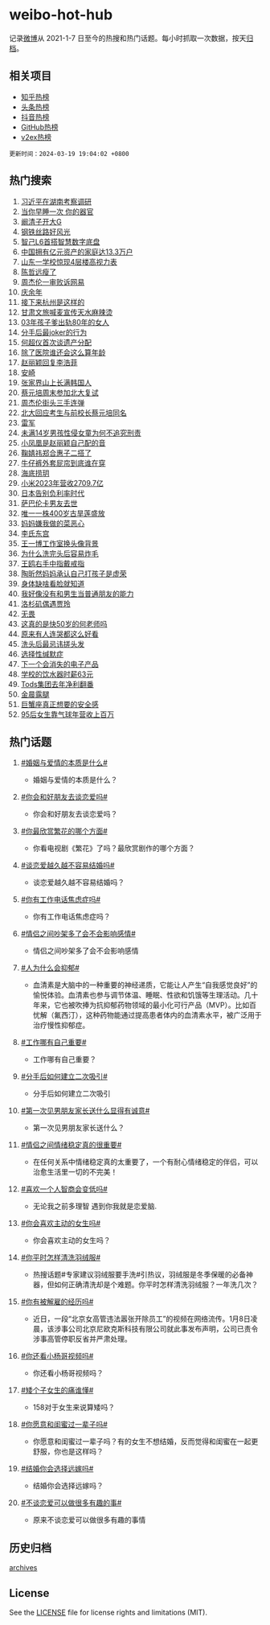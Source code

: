# weibo-hot-hub

记录[微博](https://www.weibo.com)从 2021-1-7 日至今的热搜和热门话题。每小时抓取一次数据，按天[归档](archives)。

## 相关项目

- [知乎热榜](https://github.com/lonnyzhang423/zhihu-hot-hub)
- [头条热榜](https://github.com/lonnyzhang423/toutiao-hot-hub)
- [抖音热榜](https://github.com/lonnyzhang423/douyin-hot-hub)
- [GitHub热榜](https://github.com/lonnyzhang423/github-hot-hub)
- [v2ex热榜](https://github.com/lonnyzhang423/v2ex-hot-hub)


`更新时间：2024-03-19 19:04:02 +0800`

## 热门搜索

1. [习近平在湖南考察调研](https://m.weibo.cn/search?containerid=100103type%3D1%26t%3D10%26q%3D%23%E4%B9%A0%E8%BF%91%E5%B9%B3%E5%9C%A8%E6%B9%96%E5%8D%97%E8%80%83%E5%AF%9F%E8%B0%83%E7%A0%94%23&stream_entry_id=51&isnewpage=1&extparam=seat%3D1%26pos%3D0%26cate%3D10103%26q%3D%2523%25E4%25B9%25A0%25E8%25BF%2591%25E5%25B9%25B3%25E5%259C%25A8%25E6%25B9%2596%25E5%258D%2597%25E8%2580%2583%25E5%25AF%259F%25E8%25B0%2583%25E7%25A0%2594%2523%26dgr%3D0%26c_type%3D51%26stream_entry_id%3D51%26filter_type%3Drealtimehot%26display_time%3D1710846241%26pre_seqid%3D171084624122604131145)
1. [当你早睡一次 你的器官](https://m.weibo.cn/search?containerid=100103type%3D1%26t%3D10%26q%3D%E5%BD%93%E4%BD%A0%E6%97%A9%E7%9D%A1%E4%B8%80%E6%AC%A1+%E4%BD%A0%E7%9A%84%E5%99%A8%E5%AE%98&stream_entry_id=31&isnewpage=1&extparam=seat%3D1%26pos%3D0%26cate%3D5001%26flag%3D1%26dgr%3D0%26realpos%3D1%26lcate%3D5001%26c_type%3D31%26stream_entry_id%3D31%26q%3D%25E5%25BD%2593%25E4%25BD%25A0%25E6%2597%25A9%25E7%259D%25A1%25E4%25B8%2580%25E6%25AC%25A1%2520%25E4%25BD%25A0%25E7%259A%2584%25E5%2599%25A8%25E5%25AE%2598%26band_rank%3D1%26filter_type%3Drealtimehot%26display_time%3D1710846241%26pre_seqid%3D171084624122604131145)
1. [阚清子开大G](https://m.weibo.cn/search?containerid=100103type%3D1%26t%3D10%26q%3D%23%E9%98%9A%E6%B8%85%E5%AD%90%E5%BC%80%E5%A4%A7G%23&stream_entry_id=31&isnewpage=1&extparam=seat%3D1%26pos%3D1%26cate%3D5001%26flag%3D1%26dgr%3D0%26realpos%3D2%26lcate%3D5001%26c_type%3D31%26stream_entry_id%3D31%26q%3D%2523%25E9%2598%259A%25E6%25B8%2585%25E5%25AD%2590%25E5%25BC%2580%25E5%25A4%25A7G%2523%26band_rank%3D2%26filter_type%3Drealtimehot%26display_time%3D1710846241%26pre_seqid%3D171084624122604131145)
1. [钢铁丝路好风光](https://m.weibo.cn/search?containerid=100103type%3D1%26t%3D10%26q%3D%23%E9%92%A2%E9%93%81%E4%B8%9D%E8%B7%AF%E5%A5%BD%E9%A3%8E%E5%85%89%23&stream_entry_id=31&isnewpage=1&extparam=seat%3D1%26pos%3D2%26cate%3D5001%26flag%3D0%26dgr%3D0%26realpos%3D3%26lcate%3D5001%26c_type%3D31%26stream_entry_id%3D31%26q%3D%2523%25E9%2592%25A2%25E9%2593%2581%25E4%25B8%259D%25E8%25B7%25AF%25E5%25A5%25BD%25E9%25A3%258E%25E5%2585%2589%2523%26band_rank%3D3%26filter_type%3Drealtimehot%26display_time%3D1710846241%26pre_seqid%3D171084624122604131145)
1. [智己L6首搭智慧数字底盘](https://m.weibo.cn/search?containerid=100103type%3D1%26t%3D10%26q%3D%23%E6%99%BA%E5%B7%B1L6%E9%A6%96%E6%90%AD%E6%99%BA%E6%85%A7%E6%95%B0%E5%AD%97%E5%BA%95%E7%9B%98%23&stream_entry_id=31&isnewpage=1&extparam=seat%3D1%26pos%3D3%26cate%3D5001%26q%3D%2523%25E6%2599%25BA%25E5%25B7%25B1L6%25E9%25A6%2596%25E6%2590%25AD%25E6%2599%25BA%25E6%2585%25A7%25E6%2595%25B0%25E5%25AD%2597%25E5%25BA%2595%25E7%259B%2598%2523%26dgr%3D0%26adid%3D227431%26stream_entry_id%3D31%26c_type%3D31%26lcate%3D5001%26topic_ad%3D1%26is_ad_pos%3D1%26band_rank%3D4%26filter_type%3Drealtimehot%26display_time%3D1710846241%26pre_seqid%3D171084624122604131145)
1. [中国拥有亿元资产的家庭达13.3万户](https://m.weibo.cn/search?containerid=100103type%3D1%26t%3D10%26q%3D%23%E4%B8%AD%E5%9B%BD%E6%8B%A5%E6%9C%89%E4%BA%BF%E5%85%83%E8%B5%84%E4%BA%A7%E7%9A%84%E5%AE%B6%E5%BA%AD%E8%BE%BE13.3%E4%B8%87%E6%88%B7%23&stream_entry_id=31&isnewpage=1&extparam=seat%3D1%26pos%3D4%26cate%3D5001%26flag%3D0%26dgr%3D0%26realpos%3D4%26lcate%3D5001%26c_type%3D31%26stream_entry_id%3D31%26q%3D%2523%25E4%25B8%25AD%25E5%259B%25BD%25E6%258B%25A5%25E6%259C%2589%25E4%25BA%25BF%25E5%2585%2583%25E8%25B5%2584%25E4%25BA%25A7%25E7%259A%2584%25E5%25AE%25B6%25E5%25BA%25AD%25E8%25BE%25BE13.3%25E4%25B8%2587%25E6%2588%25B7%2523%26band_rank%3D4%26filter_type%3Drealtimehot%26display_time%3D1710846241%26pre_seqid%3D171084624122604131145)
1. [山东一学校惊现4层楼高视力表](https://m.weibo.cn/search?containerid=100103type%3D1%26t%3D10%26q%3D%23%E5%B1%B1%E4%B8%9C%E4%B8%80%E5%AD%A6%E6%A0%A1%E6%83%8A%E7%8E%B04%E5%B1%82%E6%A5%BC%E9%AB%98%E8%A7%86%E5%8A%9B%E8%A1%A8%23&stream_entry_id=31&isnewpage=1&extparam=seat%3D1%26pos%3D5%26cate%3D5001%26flag%3D1%26dgr%3D0%26realpos%3D5%26lcate%3D5001%26c_type%3D31%26stream_entry_id%3D31%26q%3D%2523%25E5%25B1%25B1%25E4%25B8%259C%25E4%25B8%2580%25E5%25AD%25A6%25E6%25A0%25A1%25E6%2583%258A%25E7%258E%25B04%25E5%25B1%2582%25E6%25A5%25BC%25E9%25AB%2598%25E8%25A7%2586%25E5%258A%259B%25E8%25A1%25A8%2523%26band_rank%3D5%26filter_type%3Drealtimehot%26display_time%3D1710846241%26pre_seqid%3D171084624122604131145)
1. [陈哲远瘦了](https://m.weibo.cn/search?containerid=100103type%3D1%26t%3D10%26q%3D%E9%99%88%E5%93%B2%E8%BF%9C%E7%98%A6%E4%BA%86&stream_entry_id=31&isnewpage=1&extparam=seat%3D1%26pos%3D6%26cate%3D5001%26flag%3D1%26dgr%3D0%26realpos%3D6%26lcate%3D5001%26c_type%3D31%26stream_entry_id%3D31%26q%3D%25E9%2599%2588%25E5%2593%25B2%25E8%25BF%259C%25E7%2598%25A6%25E4%25BA%2586%26band_rank%3D6%26filter_type%3Drealtimehot%26display_time%3D1710846241%26pre_seqid%3D171084624122604131145)
1. [周杰伦一审败诉网易](https://m.weibo.cn/search?containerid=100103type%3D1%26t%3D10%26q%3D%23%E5%91%A8%E6%9D%B0%E4%BC%A6%E4%B8%80%E5%AE%A1%E8%B4%A5%E8%AF%89%E7%BD%91%E6%98%93%23&stream_entry_id=31&isnewpage=1&extparam=seat%3D1%26pos%3D7%26cate%3D5001%26flag%3D2%26dgr%3D0%26realpos%3D7%26lcate%3D5001%26c_type%3D31%26stream_entry_id%3D31%26q%3D%2523%25E5%2591%25A8%25E6%259D%25B0%25E4%25BC%25A6%25E4%25B8%2580%25E5%25AE%25A1%25E8%25B4%25A5%25E8%25AF%2589%25E7%25BD%2591%25E6%2598%2593%2523%26band_rank%3D7%26filter_type%3Drealtimehot%26display_time%3D1710846241%26pre_seqid%3D171084624122604131145)
1. [庆余年](https://m.weibo.cn/search?containerid=100103type%3D1%26t%3D10%26q%3D%E5%BA%86%E4%BD%99%E5%B9%B4&stream_entry_id=31&isnewpage=1&extparam=seat%3D1%26pos%3D8%26cate%3D5001%26flag%3D2%26dgr%3D0%26realpos%3D8%26lcate%3D5001%26c_type%3D31%26stream_entry_id%3D31%26q%3D%25E5%25BA%2586%25E4%25BD%2599%25E5%25B9%25B4%26band_rank%3D8%26filter_type%3Drealtimehot%26display_time%3D1710846241%26pre_seqid%3D171084624122604131145)
1. [接下来杭州是这样的](https://m.weibo.cn/search?containerid=100103type%3D1%26t%3D10%26q%3D%23%E6%8E%A5%E4%B8%8B%E6%9D%A5%E6%9D%AD%E5%B7%9E%E6%98%AF%E8%BF%99%E6%A0%B7%E7%9A%84%23&stream_entry_id=31&isnewpage=1&extparam=seat%3D1%26pos%3D9%26cate%3D5001%26flag%3D32768%26dgr%3D0%26realpos%3D9%26lcate%3D5001%26c_type%3D31%26stream_entry_id%3D31%26q%3D%2523%25E6%258E%25A5%25E4%25B8%258B%25E6%259D%25A5%25E6%259D%25AD%25E5%25B7%259E%25E6%2598%25AF%25E8%25BF%2599%25E6%25A0%25B7%25E7%259A%2584%2523%26band_rank%3D9%26filter_type%3Drealtimehot%26display_time%3D1710846241%26pre_seqid%3D171084624122604131145)
1. [甘肃文旅喊麦宣传天水麻辣烫](https://m.weibo.cn/search?containerid=100103type%3D1%26t%3D10%26q%3D%23%E7%94%98%E8%82%83%E6%96%87%E6%97%85%E5%96%8A%E9%BA%A6%E5%AE%A3%E4%BC%A0%E5%A4%A9%E6%B0%B4%E9%BA%BB%E8%BE%A3%E7%83%AB%23&stream_entry_id=31&isnewpage=1&extparam=seat%3D1%26pos%3D10%26cate%3D5001%26flag%3D32768%26dgr%3D0%26realpos%3D10%26lcate%3D5001%26c_type%3D31%26stream_entry_id%3D31%26q%3D%2523%25E7%2594%2598%25E8%2582%2583%25E6%2596%2587%25E6%2597%2585%25E5%2596%258A%25E9%25BA%25A6%25E5%25AE%25A3%25E4%25BC%25A0%25E5%25A4%25A9%25E6%25B0%25B4%25E9%25BA%25BB%25E8%25BE%25A3%25E7%2583%25AB%2523%26band_rank%3D10%26filter_type%3Drealtimehot%26display_time%3D1710846241%26pre_seqid%3D171084624122604131145)
1. [03年孩子爹出轨80年的女人](https://m.weibo.cn/search?containerid=100103type%3D1%26t%3D10%26q%3D%2303%E5%B9%B4%E5%AD%A9%E5%AD%90%E7%88%B9%E5%87%BA%E8%BD%A880%E5%B9%B4%E7%9A%84%E5%A5%B3%E4%BA%BA%23&stream_entry_id=31&isnewpage=1&extparam=seat%3D1%26pos%3D11%26cate%3D5001%26flag%3D2%26dgr%3D0%26realpos%3D11%26lcate%3D5001%26c_type%3D31%26stream_entry_id%3D31%26q%3D%252303%25E5%25B9%25B4%25E5%25AD%25A9%25E5%25AD%2590%25E7%2588%25B9%25E5%2587%25BA%25E8%25BD%25A880%25E5%25B9%25B4%25E7%259A%2584%25E5%25A5%25B3%25E4%25BA%25BA%2523%26band_rank%3D11%26filter_type%3Drealtimehot%26display_time%3D1710846241%26pre_seqid%3D171084624122604131145)
1. [分手后最joker的行为](https://m.weibo.cn/search?containerid=100103type%3D1%26t%3D10%26q%3D%23%E5%88%86%E6%89%8B%E5%90%8E%E6%9C%80joker%E7%9A%84%E8%A1%8C%E4%B8%BA%23&stream_entry_id=31&isnewpage=1&extparam=seat%3D1%26pos%3D12%26cate%3D5001%26flag%3D1%26dgr%3D0%26realpos%3D12%26lcate%3D5001%26c_type%3D31%26stream_entry_id%3D31%26q%3D%2523%25E5%2588%2586%25E6%2589%258B%25E5%2590%258E%25E6%259C%2580joker%25E7%259A%2584%25E8%25A1%258C%25E4%25B8%25BA%2523%26band_rank%3D12%26filter_type%3Drealtimehot%26display_time%3D1710846241%26pre_seqid%3D171084624122604131145)
1. [何超仪首次谈遗产分配](https://m.weibo.cn/search?containerid=100103type%3D1%26t%3D10%26q%3D%23%E4%BD%95%E8%B6%85%E4%BB%AA%E9%A6%96%E6%AC%A1%E8%B0%88%E9%81%97%E4%BA%A7%E5%88%86%E9%85%8D%23&stream_entry_id=31&isnewpage=1&extparam=seat%3D1%26pos%3D13%26cate%3D5001%26flag%3D1%26dgr%3D0%26realpos%3D13%26lcate%3D5001%26c_type%3D31%26stream_entry_id%3D31%26q%3D%2523%25E4%25BD%2595%25E8%25B6%2585%25E4%25BB%25AA%25E9%25A6%2596%25E6%25AC%25A1%25E8%25B0%2588%25E9%2581%2597%25E4%25BA%25A7%25E5%2588%2586%25E9%2585%258D%2523%26band_rank%3D13%26filter_type%3Drealtimehot%26display_time%3D1710846241%26pre_seqid%3D171084624122604131145)
1. [除了医院谁还会这么算年龄](https://m.weibo.cn/search?containerid=100103type%3D1%26t%3D10%26q%3D%23%E9%99%A4%E4%BA%86%E5%8C%BB%E9%99%A2%E8%B0%81%E8%BF%98%E4%BC%9A%E8%BF%99%E4%B9%88%E7%AE%97%E5%B9%B4%E9%BE%84%23&stream_entry_id=31&isnewpage=1&extparam=seat%3D1%26pos%3D14%26cate%3D5001%26flag%3D0%26dgr%3D0%26realpos%3D14%26lcate%3D5001%26c_type%3D31%26stream_entry_id%3D31%26q%3D%2523%25E9%2599%25A4%25E4%25BA%2586%25E5%258C%25BB%25E9%2599%25A2%25E8%25B0%2581%25E8%25BF%2598%25E4%25BC%259A%25E8%25BF%2599%25E4%25B9%2588%25E7%25AE%2597%25E5%25B9%25B4%25E9%25BE%2584%2523%26band_rank%3D14%26filter_type%3Drealtimehot%26display_time%3D1710846241%26pre_seqid%3D171084624122604131145)
1. [赵丽颖回复李浩菲](https://m.weibo.cn/search?containerid=100103type%3D1%26t%3D10%26q%3D%23%E8%B5%B5%E4%B8%BD%E9%A2%96%E5%9B%9E%E5%A4%8D%E6%9D%8E%E6%B5%A9%E8%8F%B2%23&stream_entry_id=31&isnewpage=1&extparam=seat%3D1%26pos%3D15%26cate%3D5001%26flag%3D1%26dgr%3D0%26realpos%3D15%26lcate%3D5001%26c_type%3D31%26stream_entry_id%3D31%26q%3D%2523%25E8%25B5%25B5%25E4%25B8%25BD%25E9%25A2%2596%25E5%259B%259E%25E5%25A4%258D%25E6%259D%258E%25E6%25B5%25A9%25E8%258F%25B2%2523%26band_rank%3D15%26filter_type%3Drealtimehot%26display_time%3D1710846241%26pre_seqid%3D171084624122604131145)
1. [安崎](https://m.weibo.cn/search?containerid=100103type%3D1%26t%3D10%26q%3D%E5%AE%89%E5%B4%8E&stream_entry_id=31&isnewpage=1&extparam=seat%3D1%26pos%3D16%26cate%3D5001%26flag%3D0%26dgr%3D0%26realpos%3D16%26lcate%3D5001%26c_type%3D31%26stream_entry_id%3D31%26q%3D%25E5%25AE%2589%25E5%25B4%258E%26band_rank%3D16%26filter_type%3Drealtimehot%26display_time%3D1710846241%26pre_seqid%3D171084624122604131145)
1. [张家界山上长满韩国人](https://m.weibo.cn/search?containerid=100103type%3D1%26t%3D10%26q%3D%23%E5%BC%A0%E5%AE%B6%E7%95%8C%E5%B1%B1%E4%B8%8A%E9%95%BF%E6%BB%A1%E9%9F%A9%E5%9B%BD%E4%BA%BA%23&stream_entry_id=31&isnewpage=1&extparam=seat%3D1%26pos%3D17%26cate%3D5001%26flag%3D0%26dgr%3D0%26realpos%3D17%26lcate%3D5001%26c_type%3D31%26stream_entry_id%3D31%26q%3D%2523%25E5%25BC%25A0%25E5%25AE%25B6%25E7%2595%258C%25E5%25B1%25B1%25E4%25B8%258A%25E9%2595%25BF%25E6%25BB%25A1%25E9%259F%25A9%25E5%259B%25BD%25E4%25BA%25BA%2523%26band_rank%3D17%26filter_type%3Drealtimehot%26display_time%3D1710846241%26pre_seqid%3D171084624122604131145)
1. [蔡元培周末参加北大复试](https://m.weibo.cn/search?containerid=100103type%3D1%26t%3D10%26q%3D%23%E8%94%A1%E5%85%83%E5%9F%B9%E5%91%A8%E6%9C%AB%E5%8F%82%E5%8A%A0%E5%8C%97%E5%A4%A7%E5%A4%8D%E8%AF%95%23&stream_entry_id=31&isnewpage=1&extparam=seat%3D1%26pos%3D18%26cate%3D5001%26flag%3D0%26dgr%3D0%26realpos%3D18%26lcate%3D5001%26c_type%3D31%26stream_entry_id%3D31%26q%3D%2523%25E8%2594%25A1%25E5%2585%2583%25E5%259F%25B9%25E5%2591%25A8%25E6%259C%25AB%25E5%258F%2582%25E5%258A%25A0%25E5%258C%2597%25E5%25A4%25A7%25E5%25A4%258D%25E8%25AF%2595%2523%26band_rank%3D18%26filter_type%3Drealtimehot%26display_time%3D1710846241%26pre_seqid%3D171084624122604131145)
1. [周杰伦街头三手连弹](https://m.weibo.cn/search?containerid=100103type%3D1%26t%3D10%26q%3D%23%E5%91%A8%E6%9D%B0%E4%BC%A6%E8%A1%97%E5%A4%B4%E4%B8%89%E6%89%8B%E8%BF%9E%E5%BC%B9%23&stream_entry_id=31&isnewpage=1&extparam=seat%3D1%26pos%3D19%26cate%3D5001%26flag%3D0%26dgr%3D0%26adid%3D227286%26realpos%3D19%26lcate%3D5001%26c_type%3D31%26stream_entry_id%3D31%26q%3D%2523%25E5%2591%25A8%25E6%259D%25B0%25E4%25BC%25A6%25E8%25A1%2597%25E5%25A4%25B4%25E4%25B8%2589%25E6%2589%258B%25E8%25BF%259E%25E5%25BC%25B9%2523%26band_rank%3D19%26filter_type%3Drealtimehot%26display_time%3D1710846241%26pre_seqid%3D171084624122604131145)
1. [北大回应考生与前校长蔡元培同名](https://m.weibo.cn/search?containerid=100103type%3D1%26t%3D10%26q%3D%23%E5%8C%97%E5%A4%A7%E5%9B%9E%E5%BA%94%E8%80%83%E7%94%9F%E4%B8%8E%E5%89%8D%E6%A0%A1%E9%95%BF%E8%94%A1%E5%85%83%E5%9F%B9%E5%90%8C%E5%90%8D%23&stream_entry_id=31&isnewpage=1&extparam=seat%3D1%26pos%3D20%26cate%3D5001%26flag%3D0%26dgr%3D0%26realpos%3D20%26lcate%3D5001%26c_type%3D31%26stream_entry_id%3D31%26q%3D%2523%25E5%258C%2597%25E5%25A4%25A7%25E5%259B%259E%25E5%25BA%2594%25E8%2580%2583%25E7%2594%259F%25E4%25B8%258E%25E5%2589%258D%25E6%25A0%25A1%25E9%2595%25BF%25E8%2594%25A1%25E5%2585%2583%25E5%259F%25B9%25E5%2590%258C%25E5%2590%258D%2523%26band_rank%3D20%26filter_type%3Drealtimehot%26display_time%3D1710846241%26pre_seqid%3D171084624122604131145)
1. [雷军](https://m.weibo.cn/search?containerid=100103type%3D1%26t%3D10%26q%3D%E9%9B%B7%E5%86%9B&stream_entry_id=31&isnewpage=1&extparam=seat%3D1%26pos%3D21%26cate%3D5001%26flag%3D1%26dgr%3D0%26realpos%3D21%26lcate%3D5001%26c_type%3D31%26stream_entry_id%3D31%26q%3D%25E9%259B%25B7%25E5%2586%259B%26band_rank%3D21%26filter_type%3Drealtimehot%26display_time%3D1710846241%26pre_seqid%3D171084624122604131145)
1. [未满14岁男孩性侵女童为何不追究刑责](https://m.weibo.cn/search?containerid=100103type%3D1%26t%3D10%26q%3D%23%E6%9C%AA%E6%BB%A114%E5%B2%81%E7%94%B7%E5%AD%A9%E6%80%A7%E4%BE%B5%E5%A5%B3%E7%AB%A5%E4%B8%BA%E4%BD%95%E4%B8%8D%E8%BF%BD%E7%A9%B6%E5%88%91%E8%B4%A3%23&stream_entry_id=31&isnewpage=1&extparam=seat%3D1%26pos%3D22%26cate%3D5001%26flag%3D1%26dgr%3D0%26realpos%3D22%26lcate%3D5001%26c_type%3D31%26stream_entry_id%3D31%26q%3D%2523%25E6%259C%25AA%25E6%25BB%25A114%25E5%25B2%2581%25E7%2594%25B7%25E5%25AD%25A9%25E6%2580%25A7%25E4%25BE%25B5%25E5%25A5%25B3%25E7%25AB%25A5%25E4%25B8%25BA%25E4%25BD%2595%25E4%25B8%258D%25E8%25BF%25BD%25E7%25A9%25B6%25E5%2588%2591%25E8%25B4%25A3%2523%26band_rank%3D22%26filter_type%3Drealtimehot%26display_time%3D1710846241%26pre_seqid%3D171084624122604131145)
1. [小凤凰是赵丽颖自己配的音](https://m.weibo.cn/search?containerid=100103type%3D1%26t%3D10%26q%3D%23%E5%B0%8F%E5%87%A4%E5%87%B0%E6%98%AF%E8%B5%B5%E4%B8%BD%E9%A2%96%E8%87%AA%E5%B7%B1%E9%85%8D%E7%9A%84%E9%9F%B3%23&stream_entry_id=31&isnewpage=1&extparam=seat%3D1%26pos%3D23%26cate%3D5001%26flag%3D1%26dgr%3D0%26realpos%3D23%26lcate%3D5001%26c_type%3D31%26stream_entry_id%3D31%26q%3D%2523%25E5%25B0%258F%25E5%2587%25A4%25E5%2587%25B0%25E6%2598%25AF%25E8%25B5%25B5%25E4%25B8%25BD%25E9%25A2%2596%25E8%2587%25AA%25E5%25B7%25B1%25E9%2585%258D%25E7%259A%2584%25E9%259F%25B3%2523%26band_rank%3D23%26filter_type%3Drealtimehot%26display_time%3D1710846241%26pre_seqid%3D171084624122604131145)
1. [鞠婧祎郑合惠子二搭了](https://m.weibo.cn/search?containerid=100103type%3D1%26t%3D10%26q%3D%23%E9%9E%A0%E5%A9%A7%E7%A5%8E%E9%83%91%E5%90%88%E6%83%A0%E5%AD%90%E4%BA%8C%E6%90%AD%E4%BA%86%23&stream_entry_id=31&isnewpage=1&extparam=seat%3D1%26pos%3D24%26cate%3D5001%26flag%3D1%26dgr%3D0%26realpos%3D24%26lcate%3D5001%26c_type%3D31%26stream_entry_id%3D31%26q%3D%2523%25E9%259E%25A0%25E5%25A9%25A7%25E7%25A5%258E%25E9%2583%2591%25E5%2590%2588%25E6%2583%25A0%25E5%25AD%2590%25E4%25BA%258C%25E6%2590%25AD%25E4%25BA%2586%2523%26band_rank%3D24%26filter_type%3Drealtimehot%26display_time%3D1710846241%26pre_seqid%3D171084624122604131145)
1. [牛仔裤外套屁帘到底谁在穿](https://m.weibo.cn/search?containerid=100103type%3D1%26t%3D10%26q%3D%23%E7%89%9B%E4%BB%94%E8%A3%A4%E5%A4%96%E5%A5%97%E5%B1%81%E5%B8%98%E5%88%B0%E5%BA%95%E8%B0%81%E5%9C%A8%E7%A9%BF%23&stream_entry_id=31&isnewpage=1&extparam=seat%3D1%26pos%3D25%26cate%3D5001%26flag%3D1%26dgr%3D0%26realpos%3D25%26lcate%3D5001%26c_type%3D31%26stream_entry_id%3D31%26q%3D%2523%25E7%2589%259B%25E4%25BB%2594%25E8%25A3%25A4%25E5%25A4%2596%25E5%25A5%2597%25E5%25B1%2581%25E5%25B8%2598%25E5%2588%25B0%25E5%25BA%2595%25E8%25B0%2581%25E5%259C%25A8%25E7%25A9%25BF%2523%26band_rank%3D25%26filter_type%3Drealtimehot%26display_time%3D1710846241%26pre_seqid%3D171084624122604131145)
1. [海底捞玥](https://m.weibo.cn/search?containerid=100103type%3D1%26t%3D10%26q%3D%23%E6%B5%B7%E5%BA%95%E6%8D%9E%E7%8E%A5%23&stream_entry_id=31&isnewpage=1&extparam=seat%3D1%26pos%3D26%26cate%3D5001%26flag%3D0%26dgr%3D0%26realpos%3D26%26lcate%3D5001%26c_type%3D31%26stream_entry_id%3D31%26q%3D%2523%25E6%25B5%25B7%25E5%25BA%2595%25E6%258D%259E%25E7%258E%25A5%2523%26band_rank%3D26%26filter_type%3Drealtimehot%26display_time%3D1710846241%26pre_seqid%3D171084624122604131145)
1. [小米2023年营收2709.7亿](https://m.weibo.cn/search?containerid=100103type%3D1%26t%3D10%26q%3D%23%E5%B0%8F%E7%B1%B32023%E5%B9%B4%E8%90%A5%E6%94%B62709.7%E4%BA%BF%23&stream_entry_id=31&isnewpage=1&extparam=seat%3D1%26pos%3D27%26cate%3D5001%26flag%3D1%26dgr%3D0%26realpos%3D27%26lcate%3D5001%26c_type%3D31%26stream_entry_id%3D31%26q%3D%2523%25E5%25B0%258F%25E7%25B1%25B32023%25E5%25B9%25B4%25E8%2590%25A5%25E6%2594%25B62709.7%25E4%25BA%25BF%2523%26band_rank%3D27%26filter_type%3Drealtimehot%26display_time%3D1710846241%26pre_seqid%3D171084624122604131145)
1. [日本告别负利率时代](https://m.weibo.cn/search?containerid=100103type%3D1%26t%3D10%26q%3D%23%E6%97%A5%E6%9C%AC%E5%91%8A%E5%88%AB%E8%B4%9F%E5%88%A9%E7%8E%87%E6%97%B6%E4%BB%A3%23&stream_entry_id=31&isnewpage=1&extparam=seat%3D1%26pos%3D28%26cate%3D5001%26flag%3D1%26dgr%3D0%26realpos%3D28%26lcate%3D5001%26c_type%3D31%26stream_entry_id%3D31%26q%3D%2523%25E6%2597%25A5%25E6%259C%25AC%25E5%2591%258A%25E5%2588%25AB%25E8%25B4%259F%25E5%2588%25A9%25E7%258E%2587%25E6%2597%25B6%25E4%25BB%25A3%2523%26band_rank%3D28%26filter_type%3Drealtimehot%26display_time%3D1710846241%26pre_seqid%3D171084624122604131145)
1. [萨巴伦卡男友去世](https://m.weibo.cn/search?containerid=100103type%3D1%26t%3D10%26q%3D%E8%90%A8%E5%B7%B4%E4%BC%A6%E5%8D%A1%E7%94%B7%E5%8F%8B%E5%8E%BB%E4%B8%96&stream_entry_id=31&isnewpage=1&extparam=seat%3D1%26pos%3D29%26cate%3D5001%26flag%3D1%26dgr%3D0%26realpos%3D29%26lcate%3D5001%26c_type%3D31%26stream_entry_id%3D31%26q%3D%25E8%2590%25A8%25E5%25B7%25B4%25E4%25BC%25A6%25E5%258D%25A1%25E7%2594%25B7%25E5%258F%258B%25E5%258E%25BB%25E4%25B8%2596%26band_rank%3D29%26filter_type%3Drealtimehot%26display_time%3D1710846241%26pre_seqid%3D171084624122604131145)
1. [唯一一株400岁古旱莲盛放](https://m.weibo.cn/search?containerid=100103type%3D1%26t%3D10%26q%3D%23%E5%94%AF%E4%B8%80%E4%B8%80%E6%A0%AA400%E5%B2%81%E5%8F%A4%E6%97%B1%E8%8E%B2%E7%9B%9B%E6%94%BE%23&stream_entry_id=31&isnewpage=1&extparam=seat%3D1%26pos%3D30%26cate%3D5001%26flag%3D1%26dgr%3D0%26realpos%3D30%26lcate%3D5001%26c_type%3D31%26stream_entry_id%3D31%26q%3D%2523%25E5%2594%25AF%25E4%25B8%2580%25E4%25B8%2580%25E6%25A0%25AA400%25E5%25B2%2581%25E5%258F%25A4%25E6%2597%25B1%25E8%258E%25B2%25E7%259B%259B%25E6%2594%25BE%2523%26band_rank%3D30%26filter_type%3Drealtimehot%26display_time%3D1710846241%26pre_seqid%3D171084624122604131145)
1. [妈妈嫌我做的菜恶心](https://m.weibo.cn/search?containerid=100103type%3D1%26t%3D10%26q%3D%E5%A6%88%E5%A6%88%E5%AB%8C%E6%88%91%E5%81%9A%E7%9A%84%E8%8F%9C%E6%81%B6%E5%BF%83&stream_entry_id=31&isnewpage=1&extparam=seat%3D1%26pos%3D31%26cate%3D5001%26flag%3D1%26dgr%3D0%26realpos%3D31%26lcate%3D5001%26c_type%3D31%26stream_entry_id%3D31%26q%3D%25E5%25A6%2588%25E5%25A6%2588%25E5%25AB%258C%25E6%2588%2591%25E5%2581%259A%25E7%259A%2584%25E8%258F%259C%25E6%2581%25B6%25E5%25BF%2583%26band_rank%3D31%26filter_type%3Drealtimehot%26display_time%3D1710846241%26pre_seqid%3D171084624122604131145)
1. [李氏东宫](https://m.weibo.cn/search?containerid=100103type%3D1%26t%3D10%26q%3D%E6%9D%8E%E6%B0%8F%E4%B8%9C%E5%AE%AB&stream_entry_id=31&isnewpage=1&extparam=seat%3D1%26pos%3D32%26cate%3D5001%26flag%3D1%26dgr%3D0%26realpos%3D32%26lcate%3D5001%26c_type%3D31%26stream_entry_id%3D31%26q%3D%25E6%259D%258E%25E6%25B0%258F%25E4%25B8%259C%25E5%25AE%25AB%26band_rank%3D32%26filter_type%3Drealtimehot%26display_time%3D1710846241%26pre_seqid%3D171084624122604131145)
1. [王一博工作室换头像背景](https://m.weibo.cn/search?containerid=100103type%3D1%26t%3D10%26q%3D%23%E7%8E%8B%E4%B8%80%E5%8D%9A%E5%B7%A5%E4%BD%9C%E5%AE%A4%E6%8D%A2%E5%A4%B4%E5%83%8F%E8%83%8C%E6%99%AF%23&stream_entry_id=31&isnewpage=1&extparam=seat%3D1%26pos%3D33%26cate%3D5001%26flag%3D0%26dgr%3D0%26realpos%3D33%26lcate%3D5001%26c_type%3D31%26stream_entry_id%3D31%26q%3D%2523%25E7%258E%258B%25E4%25B8%2580%25E5%258D%259A%25E5%25B7%25A5%25E4%25BD%259C%25E5%25AE%25A4%25E6%258D%25A2%25E5%25A4%25B4%25E5%2583%258F%25E8%2583%258C%25E6%2599%25AF%2523%26band_rank%3D33%26filter_type%3Drealtimehot%26display_time%3D1710846241%26pre_seqid%3D171084624122604131145)
1. [为什么洗完头后容易炸毛](https://m.weibo.cn/search?containerid=100103type%3D1%26t%3D10%26q%3D%23%E4%B8%BA%E4%BB%80%E4%B9%88%E6%B4%97%E5%AE%8C%E5%A4%B4%E5%90%8E%E5%AE%B9%E6%98%93%E7%82%B8%E6%AF%9B%23&stream_entry_id=31&isnewpage=1&extparam=seat%3D1%26pos%3D34%26cate%3D5001%26flag%3D0%26dgr%3D0%26realpos%3D34%26lcate%3D5001%26c_type%3D31%26stream_entry_id%3D31%26q%3D%2523%25E4%25B8%25BA%25E4%25BB%2580%25E4%25B9%2588%25E6%25B4%2597%25E5%25AE%258C%25E5%25A4%25B4%25E5%2590%258E%25E5%25AE%25B9%25E6%2598%2593%25E7%2582%25B8%25E6%25AF%259B%2523%26band_rank%3D34%26filter_type%3Drealtimehot%26display_time%3D1710846241%26pre_seqid%3D171084624122604131145)
1. [王鸥右手中指戴戒指](https://m.weibo.cn/search?containerid=100103type%3D1%26t%3D10%26q%3D%23%E7%8E%8B%E9%B8%A5%E5%8F%B3%E6%89%8B%E4%B8%AD%E6%8C%87%E6%88%B4%E6%88%92%E6%8C%87%23&stream_entry_id=31&isnewpage=1&extparam=seat%3D1%26pos%3D35%26cate%3D5001%26flag%3D0%26dgr%3D0%26realpos%3D35%26lcate%3D5001%26c_type%3D31%26stream_entry_id%3D31%26q%3D%2523%25E7%258E%258B%25E9%25B8%25A5%25E5%258F%25B3%25E6%2589%258B%25E4%25B8%25AD%25E6%258C%2587%25E6%2588%25B4%25E6%2588%2592%25E6%258C%2587%2523%26band_rank%3D35%26filter_type%3Drealtimehot%26display_time%3D1710846241%26pre_seqid%3D171084624122604131145)
1. [陶昕然妈妈承认自己打孩子是虚荣](https://m.weibo.cn/search?containerid=100103type%3D1%26t%3D10%26q%3D%23%E9%99%B6%E6%98%95%E7%84%B6%E5%A6%88%E5%A6%88%E6%89%BF%E8%AE%A4%E8%87%AA%E5%B7%B1%E6%89%93%E5%AD%A9%E5%AD%90%E6%98%AF%E8%99%9A%E8%8D%A3%23&stream_entry_id=31&isnewpage=1&extparam=seat%3D1%26pos%3D36%26cate%3D5001%26flag%3D0%26dgr%3D0%26realpos%3D36%26lcate%3D5001%26c_type%3D31%26stream_entry_id%3D31%26q%3D%2523%25E9%2599%25B6%25E6%2598%2595%25E7%2584%25B6%25E5%25A6%2588%25E5%25A6%2588%25E6%2589%25BF%25E8%25AE%25A4%25E8%2587%25AA%25E5%25B7%25B1%25E6%2589%2593%25E5%25AD%25A9%25E5%25AD%2590%25E6%2598%25AF%25E8%2599%259A%25E8%258D%25A3%2523%26band_rank%3D36%26filter_type%3Drealtimehot%26display_time%3D1710846241%26pre_seqid%3D171084624122604131145)
1. [身体缺啥看脸就知道](https://m.weibo.cn/search?containerid=100103type%3D1%26t%3D10%26q%3D%23%E8%BA%AB%E4%BD%93%E7%BC%BA%E5%95%A5%E7%9C%8B%E8%84%B8%E5%B0%B1%E7%9F%A5%E9%81%93%23&stream_entry_id=31&isnewpage=1&extparam=seat%3D1%26pos%3D37%26cate%3D5001%26flag%3D1%26dgr%3D0%26realpos%3D37%26lcate%3D5001%26c_type%3D31%26stream_entry_id%3D31%26q%3D%2523%25E8%25BA%25AB%25E4%25BD%2593%25E7%25BC%25BA%25E5%2595%25A5%25E7%259C%258B%25E8%2584%25B8%25E5%25B0%25B1%25E7%259F%25A5%25E9%2581%2593%2523%26band_rank%3D37%26filter_type%3Drealtimehot%26display_time%3D1710846241%26pre_seqid%3D171084624122604131145)
1. [我好像没有和男生当普通朋友的能力](https://m.weibo.cn/search?containerid=100103type%3D1%26t%3D10%26q%3D%23%E6%88%91%E5%A5%BD%E5%83%8F%E6%B2%A1%E6%9C%89%E5%92%8C%E7%94%B7%E7%94%9F%E5%BD%93%E6%99%AE%E9%80%9A%E6%9C%8B%E5%8F%8B%E7%9A%84%E8%83%BD%E5%8A%9B%23&stream_entry_id=31&isnewpage=1&extparam=seat%3D1%26pos%3D38%26cate%3D5001%26flag%3D1%26dgr%3D0%26realpos%3D38%26lcate%3D5001%26c_type%3D31%26stream_entry_id%3D31%26q%3D%2523%25E6%2588%2591%25E5%25A5%25BD%25E5%2583%258F%25E6%25B2%25A1%25E6%259C%2589%25E5%2592%258C%25E7%2594%25B7%25E7%2594%259F%25E5%25BD%2593%25E6%2599%25AE%25E9%2580%259A%25E6%259C%258B%25E5%258F%258B%25E7%259A%2584%25E8%2583%25BD%25E5%258A%259B%2523%26band_rank%3D38%26filter_type%3Drealtimehot%26display_time%3D1710846241%26pre_seqid%3D171084624122604131145)
1. [洛杉矶偶遇贾玲](https://m.weibo.cn/search?containerid=100103type%3D1%26t%3D10%26q%3D%23%E6%B4%9B%E6%9D%89%E7%9F%B6%E5%81%B6%E9%81%87%E8%B4%BE%E7%8E%B2%23&stream_entry_id=31&isnewpage=1&extparam=seat%3D1%26pos%3D39%26cate%3D5001%26flag%3D0%26dgr%3D0%26realpos%3D39%26lcate%3D5001%26c_type%3D31%26stream_entry_id%3D31%26q%3D%2523%25E6%25B4%259B%25E6%259D%2589%25E7%259F%25B6%25E5%2581%25B6%25E9%2581%2587%25E8%25B4%25BE%25E7%258E%25B2%2523%26band_rank%3D39%26filter_type%3Drealtimehot%26display_time%3D1710846241%26pre_seqid%3D171084624122604131145)
1. [无畏](https://m.weibo.cn/search?containerid=100103type%3D1%26t%3D10%26q%3D%E6%97%A0%E7%95%8F&stream_entry_id=31&isnewpage=1&extparam=seat%3D1%26pos%3D40%26cate%3D5001%26flag%3D1%26dgr%3D0%26realpos%3D40%26lcate%3D5001%26c_type%3D31%26stream_entry_id%3D31%26q%3D%25E6%2597%25A0%25E7%2595%258F%26band_rank%3D40%26filter_type%3Drealtimehot%26display_time%3D1710846241%26pre_seqid%3D171084624122604131145)
1. [这真的是快50岁的何老师吗](https://m.weibo.cn/search?containerid=100103type%3D1%26t%3D10%26q%3D%23%E8%BF%99%E7%9C%9F%E7%9A%84%E6%98%AF%E5%BF%AB50%E5%B2%81%E7%9A%84%E4%BD%95%E8%80%81%E5%B8%88%E5%90%97%23&stream_entry_id=31&isnewpage=1&extparam=seat%3D1%26pos%3D41%26cate%3D5001%26flag%3D0%26dgr%3D0%26realpos%3D41%26lcate%3D5001%26c_type%3D31%26stream_entry_id%3D31%26q%3D%2523%25E8%25BF%2599%25E7%259C%259F%25E7%259A%2584%25E6%2598%25AF%25E5%25BF%25AB50%25E5%25B2%2581%25E7%259A%2584%25E4%25BD%2595%25E8%2580%2581%25E5%25B8%2588%25E5%2590%2597%2523%26band_rank%3D41%26filter_type%3Drealtimehot%26display_time%3D1710846241%26pre_seqid%3D171084624122604131145)
1. [原来有人连哭都这么好看](https://m.weibo.cn/search?containerid=100103type%3D1%26t%3D10%26q%3D%E5%8E%9F%E6%9D%A5%E6%9C%89%E4%BA%BA%E8%BF%9E%E5%93%AD%E9%83%BD%E8%BF%99%E4%B9%88%E5%A5%BD%E7%9C%8B&stream_entry_id=31&isnewpage=1&extparam=seat%3D1%26pos%3D42%26cate%3D5001%26flag%3D0%26dgr%3D0%26realpos%3D42%26lcate%3D5001%26c_type%3D31%26stream_entry_id%3D31%26q%3D%25E5%258E%259F%25E6%259D%25A5%25E6%259C%2589%25E4%25BA%25BA%25E8%25BF%259E%25E5%2593%25AD%25E9%2583%25BD%25E8%25BF%2599%25E4%25B9%2588%25E5%25A5%25BD%25E7%259C%258B%26band_rank%3D42%26filter_type%3Drealtimehot%26display_time%3D1710846241%26pre_seqid%3D171084624122604131145)
1. [洗头后最忌讳搓头发](https://m.weibo.cn/search?containerid=100103type%3D1%26t%3D10%26q%3D%23%E6%B4%97%E5%A4%B4%E5%90%8E%E6%9C%80%E5%BF%8C%E8%AE%B3%E6%90%93%E5%A4%B4%E5%8F%91%23&stream_entry_id=31&isnewpage=1&extparam=seat%3D1%26pos%3D43%26cate%3D5001%26flag%3D0%26dgr%3D0%26realpos%3D43%26lcate%3D5001%26c_type%3D31%26stream_entry_id%3D31%26q%3D%2523%25E6%25B4%2597%25E5%25A4%25B4%25E5%2590%258E%25E6%259C%2580%25E5%25BF%258C%25E8%25AE%25B3%25E6%2590%2593%25E5%25A4%25B4%25E5%258F%2591%2523%26band_rank%3D43%26filter_type%3Drealtimehot%26display_time%3D1710846241%26pre_seqid%3D171084624122604131145)
1. [选择性缄默症](https://m.weibo.cn/search?containerid=100103type%3D1%26t%3D10%26q%3D%E9%80%89%E6%8B%A9%E6%80%A7%E7%BC%84%E9%BB%98%E7%97%87&stream_entry_id=31&isnewpage=1&extparam=seat%3D1%26pos%3D44%26cate%3D5001%26flag%3D1%26dgr%3D0%26realpos%3D44%26lcate%3D5001%26c_type%3D31%26stream_entry_id%3D31%26q%3D%25E9%2580%2589%25E6%258B%25A9%25E6%2580%25A7%25E7%25BC%2584%25E9%25BB%2598%25E7%2597%2587%26band_rank%3D44%26filter_type%3Drealtimehot%26display_time%3D1710846241%26pre_seqid%3D171084624122604131145)
1. [下一个会消失的电子产品](https://m.weibo.cn/search?containerid=100103type%3D1%26t%3D10%26q%3D%23%E4%B8%8B%E4%B8%80%E4%B8%AA%E4%BC%9A%E6%B6%88%E5%A4%B1%E7%9A%84%E7%94%B5%E5%AD%90%E4%BA%A7%E5%93%81%23&stream_entry_id=31&isnewpage=1&extparam=seat%3D1%26pos%3D45%26cate%3D5001%26flag%3D0%26dgr%3D0%26realpos%3D45%26lcate%3D5001%26c_type%3D31%26stream_entry_id%3D31%26q%3D%2523%25E4%25B8%258B%25E4%25B8%2580%25E4%25B8%25AA%25E4%25BC%259A%25E6%25B6%2588%25E5%25A4%25B1%25E7%259A%2584%25E7%2594%25B5%25E5%25AD%2590%25E4%25BA%25A7%25E5%2593%2581%2523%26band_rank%3D45%26filter_type%3Drealtimehot%26display_time%3D1710846241%26pre_seqid%3D171084624122604131145)
1. [学校的饮水器时薪63元](https://m.weibo.cn/search?containerid=100103type%3D1%26t%3D10%26q%3D%23%E5%AD%A6%E6%A0%A1%E7%9A%84%E9%A5%AE%E6%B0%B4%E5%99%A8%E6%97%B6%E8%96%AA63%E5%85%83%23&stream_entry_id=31&isnewpage=1&extparam=seat%3D1%26pos%3D46%26cate%3D5001%26flag%3D1%26dgr%3D0%26realpos%3D46%26lcate%3D5001%26c_type%3D31%26stream_entry_id%3D31%26q%3D%2523%25E5%25AD%25A6%25E6%25A0%25A1%25E7%259A%2584%25E9%25A5%25AE%25E6%25B0%25B4%25E5%2599%25A8%25E6%2597%25B6%25E8%2596%25AA63%25E5%2585%2583%2523%26band_rank%3D46%26filter_type%3Drealtimehot%26display_time%3D1710846241%26pre_seqid%3D171084624122604131145)
1. [Tods集团去年净利翻番](https://m.weibo.cn/search?containerid=100103type%3D1%26t%3D10%26q%3D%23Tods%E9%9B%86%E5%9B%A2%E5%8E%BB%E5%B9%B4%E5%87%80%E5%88%A9%E7%BF%BB%E7%95%AA%23&stream_entry_id=31&isnewpage=1&extparam=seat%3D1%26pos%3D47%26cate%3D5001%26flag%3D1%26dgr%3D0%26realpos%3D47%26lcate%3D5001%26c_type%3D31%26stream_entry_id%3D31%26q%3D%2523Tods%25E9%259B%2586%25E5%259B%25A2%25E5%258E%25BB%25E5%25B9%25B4%25E5%2587%2580%25E5%2588%25A9%25E7%25BF%25BB%25E7%2595%25AA%2523%26band_rank%3D47%26filter_type%3Drealtimehot%26display_time%3D1710846241%26pre_seqid%3D171084624122604131145)
1. [金晨露腿](https://m.weibo.cn/search?containerid=100103type%3D1%26t%3D10%26q%3D%23%E9%87%91%E6%99%A8%E9%9C%B2%E8%85%BF%23&stream_entry_id=31&isnewpage=1&extparam=seat%3D1%26pos%3D48%26cate%3D5001%26flag%3D0%26dgr%3D0%26realpos%3D48%26lcate%3D5001%26c_type%3D31%26stream_entry_id%3D31%26q%3D%2523%25E9%2587%2591%25E6%2599%25A8%25E9%259C%25B2%25E8%2585%25BF%2523%26band_rank%3D48%26filter_type%3Drealtimehot%26display_time%3D1710846241%26pre_seqid%3D171084624122604131145)
1. [巨蟹座真正想要的安全感](https://m.weibo.cn/search?containerid=100103type%3D1%26t%3D10%26q%3D%E5%B7%A8%E8%9F%B9%E5%BA%A7%E7%9C%9F%E6%AD%A3%E6%83%B3%E8%A6%81%E7%9A%84%E5%AE%89%E5%85%A8%E6%84%9F&stream_entry_id=31&isnewpage=1&extparam=seat%3D1%26pos%3D49%26cate%3D5001%26flag%3D1%26dgr%3D0%26realpos%3D49%26lcate%3D5001%26c_type%3D31%26stream_entry_id%3D31%26q%3D%25E5%25B7%25A8%25E8%259F%25B9%25E5%25BA%25A7%25E7%259C%259F%25E6%25AD%25A3%25E6%2583%25B3%25E8%25A6%2581%25E7%259A%2584%25E5%25AE%2589%25E5%2585%25A8%25E6%2584%259F%26band_rank%3D49%26filter_type%3Drealtimehot%26display_time%3D1710846241%26pre_seqid%3D171084624122604131145)
1. [95后女生靠气球年营收上百万](https://m.weibo.cn/search?containerid=100103type%3D1%26t%3D10%26q%3D%2395%E5%90%8E%E5%A5%B3%E7%94%9F%E9%9D%A0%E6%B0%94%E7%90%83%E5%B9%B4%E8%90%A5%E6%94%B6%E4%B8%8A%E7%99%BE%E4%B8%87%23&stream_entry_id=31&isnewpage=1&extparam=seat%3D1%26pos%3D50%26cate%3D5001%26flag%3D1%26dgr%3D0%26realpos%3D50%26lcate%3D5001%26c_type%3D31%26stream_entry_id%3D31%26q%3D%252395%25E5%2590%258E%25E5%25A5%25B3%25E7%2594%259F%25E9%259D%25A0%25E6%25B0%2594%25E7%2590%2583%25E5%25B9%25B4%25E8%2590%25A5%25E6%2594%25B6%25E4%25B8%258A%25E7%2599%25BE%25E4%25B8%2587%2523%26band_rank%3D50%26filter_type%3Drealtimehot%26display_time%3D1710846241%26pre_seqid%3D171084624122604131145)

## 热门话题

1. [#婚姻与爱情的本质是什么#](https://m.weibo.cn/search?containerid=231522type%3D1%26t%3D10%26q%3D%23%E5%A9%9A%E5%A7%BB%E4%B8%8E%E7%88%B1%E6%83%85%E7%9A%84%E6%9C%AC%E8%B4%A8%E6%98%AF%E4%BB%80%E4%B9%88%23&stream_entry_id=128&isnewpage=1&extparam=seat%3D1%26pos%3D1-0-0%26cate%3D5004%26dgr%3D0%26unitid%3D1704881162756%26lcate%3D5004%26c_type%3D128%26display_time%3D1710846242%26pre_seqid%3D1710846242063920394146)
    - 婚姻与爱情的本质是什么？

1. [#你会和好朋友去谈恋爱吗#](https://m.weibo.cn/search?containerid=231522type%3D1%26t%3D10%26q%3D%23%E4%BD%A0%E4%BC%9A%E5%92%8C%E5%A5%BD%E6%9C%8B%E5%8F%8B%E5%8E%BB%E8%B0%88%E6%81%8B%E7%88%B1%E5%90%97%23&stream_entry_id=128&isnewpage=1&extparam=seat%3D1%26pos%3D1-0-1%26cate%3D5004%26dgr%3D0%26unitid%3D1704849959446%26lcate%3D5004%26c_type%3D128%26display_time%3D1710846242%26pre_seqid%3D1710846242063920394146)
    - 你会和好朋友去谈恋爱吗？

1. [#你最欣赏繁花的哪个方面#](https://m.weibo.cn/search?containerid=231522type%3D1%26t%3D10%26q%3D%23%E4%BD%A0%E6%9C%80%E6%AC%A3%E8%B5%8F%E7%B9%81%E8%8A%B1%E7%9A%84%E5%93%AA%E4%B8%AA%E6%96%B9%E9%9D%A2%23&stream_entry_id=128&isnewpage=1&extparam=seat%3D1%26pos%3D1-0-2%26cate%3D5004%26dgr%3D0%26unitid%3D1704872158127%26lcate%3D5004%26c_type%3D128%26display_time%3D1710846242%26pre_seqid%3D1710846242063920394146)
    - 你看电视剧《繁花》了吗？最欣赏剧作的哪个方面？

1. [#谈恋爱越久越不容易结婚吗#](https://m.weibo.cn/search?containerid=231522type%3D1%26t%3D10%26q%3D%23%E8%B0%88%E6%81%8B%E7%88%B1%E8%B6%8A%E4%B9%85%E8%B6%8A%E4%B8%8D%E5%AE%B9%E6%98%93%E7%BB%93%E5%A9%9A%E5%90%97%23&stream_entry_id=128&isnewpage=1&extparam=seat%3D1%26pos%3D1-0-3%26cate%3D5004%26dgr%3D0%26unitid%3D1704871559387%26lcate%3D5004%26c_type%3D128%26display_time%3D1710846242%26pre_seqid%3D1710846242063920394146)
    - 谈恋爱越久越不容易结婚吗？

1. [#你有工作电话焦虑症吗#](https://m.weibo.cn/search?containerid=231522type%3D1%26t%3D10%26q%3D%23%E4%BD%A0%E6%9C%89%E5%B7%A5%E4%BD%9C%E7%94%B5%E8%AF%9D%E7%84%A6%E8%99%91%E7%97%87%E5%90%97%23&stream_entry_id=128&isnewpage=1&extparam=seat%3D1%26pos%3D1-0-4%26cate%3D5004%26dgr%3D0%26unitid%3D1704877884678%26lcate%3D5004%26c_type%3D128%26display_time%3D1710846242%26pre_seqid%3D1710846242063920394146)
    - 你有工作电话焦虑症吗？

1. [#情侣之间吵架多了会不会影响感情#](https://m.weibo.cn/search?containerid=231522type%3D1%26t%3D10%26q%3D%23%E6%83%85%E4%BE%A3%E4%B9%8B%E9%97%B4%E5%90%B5%E6%9E%B6%E5%A4%9A%E4%BA%86%E4%BC%9A%E4%B8%8D%E4%BC%9A%E5%BD%B1%E5%93%8D%E6%84%9F%E6%83%85%23&stream_entry_id=128&isnewpage=1&extparam=seat%3D1%26pos%3D1-0-5%26cate%3D5004%26dgr%3D0%26unitid%3D1704792093809%26lcate%3D5004%26c_type%3D128%26display_time%3D1710846242%26pre_seqid%3D1710846242063920394146)
    - 情侣之间吵架多了会不会影响感情

1. [#人为什么会抑郁#](https://m.weibo.cn/search?containerid=231522type%3D1%26t%3D10%26q%3D%23%E4%BA%BA%E4%B8%BA%E4%BB%80%E4%B9%88%E4%BC%9A%E6%8A%91%E9%83%81%23&stream_entry_id=128&isnewpage=1&extparam=seat%3D1%26pos%3D1-0-6%26cate%3D5004%26dgr%3D0%26unitid%3D1704881163792%26lcate%3D5004%26c_type%3D128%26display_time%3D1710846242%26pre_seqid%3D1710846242063920394146)
    - 血清素是大脑中的一种重要的神经递质，它能让人产生“自我感觉良好”的愉悦体验。血清素也参与调节体温、睡眠、性欲和饥饿等生理活动。几十年来，它也被吹捧为抗抑郁药物领域的最小化可行产品（MVP）。比如百忧解（氟西汀），这种药物能通过提高患者体内的血清素水平，被广泛用于治疗慢性抑郁症。

1. [#工作哪有自己重要#](https://m.weibo.cn/search?containerid=231522type%3D1%26t%3D10%26q%3D%23%E5%B7%A5%E4%BD%9C%E5%93%AA%E6%9C%89%E8%87%AA%E5%B7%B1%E9%87%8D%E8%A6%81%23&stream_entry_id=128&isnewpage=1&extparam=seat%3D1%26pos%3D1-0-7%26cate%3D5004%26dgr%3D0%26unitid%3D1704949537973%26lcate%3D5004%26c_type%3D128%26display_time%3D1710846242%26pre_seqid%3D1710846242063920394146)
    - 工作哪有自己重要？

1. [#分手后如何建立二次吸引#](https://m.weibo.cn/search?containerid=231522type%3D1%26t%3D10%26q%3D%23%E5%88%86%E6%89%8B%E5%90%8E%E5%A6%82%E4%BD%95%E5%BB%BA%E7%AB%8B%E4%BA%8C%E6%AC%A1%E5%90%B8%E5%BC%95%23&stream_entry_id=128&isnewpage=1&extparam=seat%3D1%26pos%3D1-0-8%26cate%3D5004%26dgr%3D0%26unitid%3D1704870666886%26lcate%3D5004%26c_type%3D128%26display_time%3D1710846242%26pre_seqid%3D1710846242063920394146)
    - 分手后如何建立二次吸引

1. [#第一次见男朋友家长送什么显得有诚意#](https://m.weibo.cn/search?containerid=231522type%3D1%26t%3D10%26q%3D%23%E7%AC%AC%E4%B8%80%E6%AC%A1%E8%A7%81%E7%94%B7%E6%9C%8B%E5%8F%8B%E5%AE%B6%E9%95%BF%E9%80%81%E4%BB%80%E4%B9%88%E6%98%BE%E5%BE%97%E6%9C%89%E8%AF%9A%E6%84%8F%23&stream_entry_id=128&isnewpage=1&extparam=seat%3D1%26pos%3D1-0-9%26cate%3D5004%26dgr%3D0%26unitid%3D1704946836507%26lcate%3D5004%26c_type%3D128%26display_time%3D1710846242%26pre_seqid%3D1710846242063920394146)
    - 第一次见男朋友家长送什么？

1. [#情侣之间情绪稳定真的很重要#](https://m.weibo.cn/search?containerid=231522type%3D1%26t%3D10%26q%3D%23%E6%83%85%E4%BE%A3%E4%B9%8B%E9%97%B4%E6%83%85%E7%BB%AA%E7%A8%B3%E5%AE%9A%E7%9C%9F%E7%9A%84%E5%BE%88%E9%87%8D%E8%A6%81%23&stream_entry_id=128&isnewpage=1&extparam=seat%3D1%26pos%3D1-0-10%26cate%3D5004%26dgr%3D0%26unitid%3D1704779493657%26lcate%3D5004%26c_type%3D128%26display_time%3D1710846242%26pre_seqid%3D1710846242063920394146)
    - 在任何关系中情绪稳定真的太重要了，一个有耐心情绪稳定的伴侣，可以治愈生活里一切的不完美！

1. [#喜欢一个人智商会变低吗#](https://m.weibo.cn/search?containerid=231522type%3D1%26t%3D10%26q%3D%23%E5%96%9C%E6%AC%A2%E4%B8%80%E4%B8%AA%E4%BA%BA%E6%99%BA%E5%95%86%E4%BC%9A%E5%8F%98%E4%BD%8E%E5%90%97%23&stream_entry_id=128&isnewpage=1&extparam=seat%3D1%26pos%3D1-0-11%26cate%3D5004%26dgr%3D0%26unitid%3D1704783068038%26lcate%3D5004%26c_type%3D128%26display_time%3D1710846242%26pre_seqid%3D1710846242063920394146)
    - 无论我之前多理智  遇到你我就是恋爱脑.

1. [#你会喜欢主动的女生吗#](https://m.weibo.cn/search?containerid=231522type%3D1%26t%3D10%26q%3D%23%E4%BD%A0%E4%BC%9A%E5%96%9C%E6%AC%A2%E4%B8%BB%E5%8A%A8%E7%9A%84%E5%A5%B3%E7%94%9F%E5%90%97%23&stream_entry_id=128&isnewpage=1&extparam=seat%3D1%26pos%3D1-0-12%26cate%3D5004%26dgr%3D0%26unitid%3D1704786077236%26lcate%3D5004%26c_type%3D128%26display_time%3D1710846242%26pre_seqid%3D1710846242063920394146)
    - 你会喜欢主动的女生吗？

1. [#你平时怎样清洗羽绒服#](https://m.weibo.cn/search?containerid=231522type%3D1%26t%3D10%26q%3D%23%E4%BD%A0%E5%B9%B3%E6%97%B6%E6%80%8E%E6%A0%B7%E6%B8%85%E6%B4%97%E7%BE%BD%E7%BB%92%E6%9C%8D%23&stream_entry_id=128&isnewpage=1&extparam=seat%3D1%26pos%3D1-0-13%26cate%3D5004%26dgr%3D0%26unitid%3D1704789081364%26lcate%3D5004%26c_type%3D128%26display_time%3D1710846242%26pre_seqid%3D1710846242063920394146)
    - 热搜话题#专家建议羽绒服要手洗#引热议，羽绒服是冬季保暖的必备神器，但如何正确清洗却是个难题。你平时怎样清洗羽绒服？一年洗几次？

1. [#你有被解雇的经历吗#](https://m.weibo.cn/search?containerid=231522type%3D1%26t%3D10%26q%3D%23%E4%BD%A0%E6%9C%89%E8%A2%AB%E8%A7%A3%E9%9B%87%E7%9A%84%E7%BB%8F%E5%8E%86%E5%90%97%23&stream_entry_id=128&isnewpage=1&extparam=seat%3D1%26pos%3D1-0-14%26cate%3D5004%26dgr%3D0%26unitid%3D1704794482090%26lcate%3D5004%26c_type%3D128%26display_time%3D1710846242%26pre_seqid%3D1710846242063920394146)
    - 近日，一段“北京女高管违法嚣张开除员工”的视频在网络流传。1月8日凌晨，该涉事公司北京尼欧克斯科技有限公司就此事发布声明，公司已责令涉事高管停职反省并严肃处理。

1. [#你还看小杨哥视频吗#](https://m.weibo.cn/search?containerid=231522type%3D1%26t%3D10%26q%3D%23%E4%BD%A0%E8%BF%98%E7%9C%8B%E5%B0%8F%E6%9D%A8%E5%93%A5%E8%A7%86%E9%A2%91%E5%90%97%23&stream_entry_id=128&isnewpage=1&extparam=seat%3D1%26pos%3D1-0-15%26cate%3D5004%26dgr%3D0%26unitid%3D1704797193944%26lcate%3D5004%26c_type%3D128%26display_time%3D1710846242%26pre_seqid%3D1710846242063920394146)
    - 你还看小杨哥视频吗？

1. [#矮个子女生的痛谁懂#](https://m.weibo.cn/search?containerid=231522type%3D1%26t%3D10%26q%3D%23%E7%9F%AE%E4%B8%AA%E5%AD%90%E5%A5%B3%E7%94%9F%E7%9A%84%E7%97%9B%E8%B0%81%E6%87%82%23&stream_entry_id=128&isnewpage=1&extparam=seat%3D1%26pos%3D1-0-16%26cate%3D5004%26dgr%3D0%26unitid%3D1704804675994%26lcate%3D5004%26c_type%3D128%26display_time%3D1710846242%26pre_seqid%3D1710846242063920394146)
    - 158对于女生来说算矮吗？

1. [#你愿意和闺蜜过一辈子吗#](https://m.weibo.cn/search?containerid=231522type%3D1%26t%3D10%26q%3D%23%E4%BD%A0%E6%84%BF%E6%84%8F%E5%92%8C%E9%97%BA%E8%9C%9C%E8%BF%87%E4%B8%80%E8%BE%88%E5%AD%90%E5%90%97%23&stream_entry_id=128&isnewpage=1&extparam=seat%3D1%26pos%3D1-0-17%26cate%3D5004%26dgr%3D0%26unitid%3D1704875757520%26lcate%3D5004%26c_type%3D128%26display_time%3D1710846242%26pre_seqid%3D1710846242063920394146)
    - 你愿意和闺蜜过一辈子吗？有的女生不想结婚，反而觉得和闺蜜在一起更舒服，你也是这样吗？

1. [#结婚你会选择远嫁吗#](https://m.weibo.cn/search?containerid=231522type%3D1%26t%3D10%26q%3D%23%E7%BB%93%E5%A9%9A%E4%BD%A0%E4%BC%9A%E9%80%89%E6%8B%A9%E8%BF%9C%E5%AB%81%E5%90%97%23&stream_entry_id=128&isnewpage=1&extparam=seat%3D1%26pos%3D1-0-18%26cate%3D5004%26dgr%3D0%26unitid%3D1704870361894%26lcate%3D5004%26c_type%3D128%26display_time%3D1710846242%26pre_seqid%3D1710846242063920394146)
    - 结婚你会选择远嫁吗？

1. [#不谈恋爱可以做很多有趣的事#](https://m.weibo.cn/search?containerid=231522type%3D1%26t%3D10%26q%3D%23%E4%B8%8D%E8%B0%88%E6%81%8B%E7%88%B1%E5%8F%AF%E4%BB%A5%E5%81%9A%E5%BE%88%E5%A4%9A%E6%9C%89%E8%B6%A3%E7%9A%84%E4%BA%8B%23&stream_entry_id=128&isnewpage=1&extparam=seat%3D1%26pos%3D1-0-19%26cate%3D5004%26dgr%3D0%26unitid%3D1704865280259%26lcate%3D5004%26c_type%3D128%26display_time%3D1710846242%26pre_seqid%3D1710846242063920394146)
    - 原来不谈恋爱可以做很多有趣的事情


## 历史归档

[archives](archives)

## License

See the [LICENSE](LICENSE) file for license rights and limitations (MIT).
